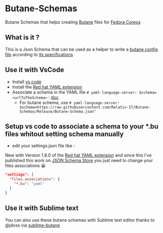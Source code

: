 # Butane-Schemas

Butane Schemas that helps creating [Butane](https://coreos.github.io/butane/specs/) files for [Fedora Coreos](https://getfedora.org/fr/coreos?stream=stable)

## What is it ?

This is a Json Schema that can be used as a helper to write a [butane config file](https://github.com/coreos/butane) according to [its specifications](https://github.com/coreos/butane/tree/main/docs)

## Use it with VsCode

- Install [vs code](https://github.com/microsoft/vscode)
- Install the [Red hat YAML extension](https://github.com/redhat-developer/vscode-yaml)
- Associate a schema in the YAML file `# yaml-language-server: $schema=<urlToTheSchema>` : [doc](https://github.com/redhat-developer/vscode-yaml#associating-a-schema-to-a-glob-pattern-via-yamlschemas)
  - For butane schema, use `# yaml-language-server: $schema=https://raw.githubusercontent.com/Relativ-IT/Butane-Schemas/Release/Butane-Schema.json"`

## Setup vs code to associate a schema to your *.bu files whitout setting schema manually

- edit your settings.json file like :

New with Version 1.8.0 of the [Red hat YAML extension](https://github.com/redhat-developer/vscode-yaml) and since this I've published this work on [JSON Schema Store](https://www.schemastore.org/json/) you just need to change your files associations :grinning:

```JSON
"settings": {
  "files.associations": {
    "*.bu": "yaml"
  }
}
```

## Use it with Sublime text

You can also use these butane schemas with Sublime text editor thanks to @jdoss via [sublime-butane](https://github.com/jdoss/sublime-butane)
